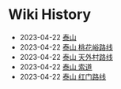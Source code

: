 # Wiki History

- 2023-04-22        [泰山](/0002_泰山)
- 2023-04-22        [泰山 桃花峪路线](/0006_泰山_桃花峪路线)
- 2023-04-22        [泰山 天外村路线](/0004_泰山_天外村路线)
- 2023-04-22        [泰山 索道](/0003_泰山_索道)
- 2023-04-22        [泰山 红门路线](/0005_泰山_红门路线)
